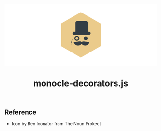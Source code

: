 <img src="./docs/icon/banner.png">

<h1 align="center">monocle-decorators.js</h1>

<br>

## Reference
- Icon by Ben Iconator from The Noun Prokect
